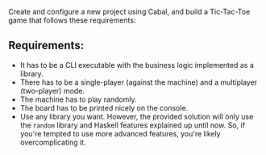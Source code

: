 
Create and configure a new project using Cabal, and build a Tic-Tac-Toe game that follows these requirements:

## Requirements:

- It has to be a CLI executable with the business logic implemented as a library.
- There has to be a single-player (against the machine) and a multiplayer (two-player) mode.
- The machine has to play randomly.
- The board has to be printed nicely on the console.
- Use any library you want. However, the provided solution will only use the `random` library and Haskell features explained up until now. So, if you're tempted to use more advanced features, you're likely overcomplicating it.

